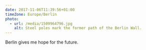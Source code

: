 ```yaml
---
date: 2017-11-06T11:39:56+01:00
timeZone: Europe/Berlin
photo:
  - url: /media/1509964796.jpg
    alt: Steel poles mark the former path of the Berlin Wall.
---
```

Berlin gives me hope for the future.
